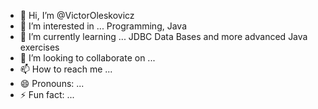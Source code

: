 - 👋 Hi, I’m @VictorOleskovicz
- 👀 I’m interested in ... Programming, Java
- 🌱 I’m currently learning ... JDBC Data Bases and more advanced Java exercises
- 💞️ I’m looking to collaborate on ... 
- 📫 How to reach me ...
- 😄 Pronouns: ...
- ⚡ Fun fact: ...

<!---
VictorOleskovicz/VictorOleskovicz is a ✨ special ✨ repository because its `README.md` (this file) appears on your GitHub profile.
You can click the Preview link to take a look at your changes.
--->
